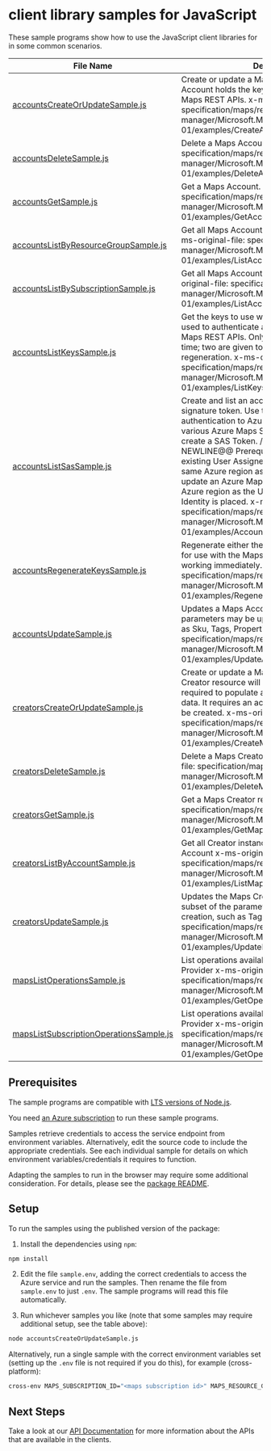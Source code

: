 # client library samples for JavaScript

These sample programs show how to use the JavaScript client libraries for in some common scenarios.

| **File Name**                                                                   | **Description**                                                                                                                                                                                                                                                                                                                                                                                                                                                                                                                                                                        |
| ------------------------------------------------------------------------------- | -------------------------------------------------------------------------------------------------------------------------------------------------------------------------------------------------------------------------------------------------------------------------------------------------------------------------------------------------------------------------------------------------------------------------------------------------------------------------------------------------------------------------------------------------------------------------------------- |
| [accountsCreateOrUpdateSample.js][accountscreateorupdatesample]                 | Create or update a Maps Account. A Maps Account holds the keys which allow access to the Maps REST APIs. x-ms-original-file: specification/maps/resource-manager/Microsoft.Maps/stable/2023-06-01/examples/CreateAccountEncryption.json                                                                                                                                                                                                                                                                                                                                                |
| [accountsDeleteSample.js][accountsdeletesample]                                 | Delete a Maps Account. x-ms-original-file: specification/maps/resource-manager/Microsoft.Maps/stable/2023-06-01/examples/DeleteAccount.json                                                                                                                                                                                                                                                                                                                                                                                                                                            |
| [accountsGetSample.js][accountsgetsample]                                       | Get a Maps Account. x-ms-original-file: specification/maps/resource-manager/Microsoft.Maps/stable/2023-06-01/examples/GetAccount.json                                                                                                                                                                                                                                                                                                                                                                                                                                                  |
| [accountsListByResourceGroupSample.js][accountslistbyresourcegroupsample]       | Get all Maps Accounts in a Resource Group x-ms-original-file: specification/maps/resource-manager/Microsoft.Maps/stable/2023-06-01/examples/ListAccountsByResourceGroup.json                                                                                                                                                                                                                                                                                                                                                                                                           |
| [accountsListBySubscriptionSample.js][accountslistbysubscriptionsample]         | Get all Maps Accounts in a Subscription x-ms-original-file: specification/maps/resource-manager/Microsoft.Maps/stable/2023-06-01/examples/ListAccountsBySubscription.json                                                                                                                                                                                                                                                                                                                                                                                                              |
| [accountsListKeysSample.js][accountslistkeyssample]                             | Get the keys to use with the Maps APIs. A key is used to authenticate and authorize access to the Maps REST APIs. Only one key is needed at a time; two are given to provide seamless key regeneration. x-ms-original-file: specification/maps/resource-manager/Microsoft.Maps/stable/2023-06-01/examples/ListKeys.json                                                                                                                                                                                                                                                                |
| [accountsListSasSample.js][accountslistsassample]                               | Create and list an account shared access signature token. Use this SAS token for authentication to Azure Maps REST APIs through various Azure Maps SDKs. As prerequisite to create a SAS Token. //@@TS-MAGIC-NEWLINE@@ Prerequisites: 1. Create or have an existing User Assigned Managed Identity in the same Azure region as the account. 2. Create or update an Azure Map account with the same Azure region as the User Assigned Managed Identity is placed. x-ms-original-file: specification/maps/resource-manager/Microsoft.Maps/stable/2023-06-01/examples/AccountListSAS.json |
| [accountsRegenerateKeysSample.js][accountsregeneratekeyssample]                 | Regenerate either the primary or secondary key for use with the Maps APIs. The old key will stop working immediately. x-ms-original-file: specification/maps/resource-manager/Microsoft.Maps/stable/2023-06-01/examples/RegenerateKey.json                                                                                                                                                                                                                                                                                                                                             |
| [accountsUpdateSample.js][accountsupdatesample]                                 | Updates a Maps Account. Only a subset of the parameters may be updated after creation, such as Sku, Tags, Properties. x-ms-original-file: specification/maps/resource-manager/Microsoft.Maps/stable/2023-06-01/examples/UpdateAccountEncryption.json                                                                                                                                                                                                                                                                                                                                   |
| [creatorsCreateOrUpdateSample.js][creatorscreateorupdatesample]                 | Create or update a Maps Creator resource. Creator resource will manage Azure resources required to populate a custom set of mapping data. It requires an account to exist before it can be created. x-ms-original-file: specification/maps/resource-manager/Microsoft.Maps/stable/2023-06-01/examples/CreateMapsCreator.json                                                                                                                                                                                                                                                           |
| [creatorsDeleteSample.js][creatorsdeletesample]                                 | Delete a Maps Creator resource. x-ms-original-file: specification/maps/resource-manager/Microsoft.Maps/stable/2023-06-01/examples/DeleteMapsCreator.json                                                                                                                                                                                                                                                                                                                                                                                                                               |
| [creatorsGetSample.js][creatorsgetsample]                                       | Get a Maps Creator resource. x-ms-original-file: specification/maps/resource-manager/Microsoft.Maps/stable/2023-06-01/examples/GetMapsCreator.json                                                                                                                                                                                                                                                                                                                                                                                                                                     |
| [creatorsListByAccountSample.js][creatorslistbyaccountsample]                   | Get all Creator instances for an Azure Maps Account x-ms-original-file: specification/maps/resource-manager/Microsoft.Maps/stable/2023-06-01/examples/ListMapsCreatorsByAccount.json                                                                                                                                                                                                                                                                                                                                                                                                   |
| [creatorsUpdateSample.js][creatorsupdatesample]                                 | Updates the Maps Creator resource. Only a subset of the parameters may be updated after creation, such as Tags. x-ms-original-file: specification/maps/resource-manager/Microsoft.Maps/stable/2023-06-01/examples/UpdateMapsCreator.json                                                                                                                                                                                                                                                                                                                                               |
| [mapsListOperationsSample.js][mapslistoperationssample]                         | List operations available for the Maps Resource Provider x-ms-original-file: specification/maps/resource-manager/Microsoft.Maps/stable/2023-06-01/examples/GetOperations.json                                                                                                                                                                                                                                                                                                                                                                                                          |
| [mapsListSubscriptionOperationsSample.js][mapslistsubscriptionoperationssample] | List operations available for the Maps Resource Provider x-ms-original-file: specification/maps/resource-manager/Microsoft.Maps/stable/2023-06-01/examples/GetOperationsSubscription.json                                                                                                                                                                                                                                                                                                                                                                                              |

## Prerequisites

The sample programs are compatible with [LTS versions of Node.js](https://github.com/nodejs/release#release-schedule).

You need [an Azure subscription][freesub] to run these sample programs.

Samples retrieve credentials to access the service endpoint from environment variables. Alternatively, edit the source code to include the appropriate credentials. See each individual sample for details on which environment variables/credentials it requires to function.

Adapting the samples to run in the browser may require some additional consideration. For details, please see the [package README][package].

## Setup

To run the samples using the published version of the package:

1. Install the dependencies using `npm`:

```bash
npm install
```

2. Edit the file `sample.env`, adding the correct credentials to access the Azure service and run the samples. Then rename the file from `sample.env` to just `.env`. The sample programs will read this file automatically.

3. Run whichever samples you like (note that some samples may require additional setup, see the table above):

```bash
node accountsCreateOrUpdateSample.js
```

Alternatively, run a single sample with the correct environment variables set (setting up the `.env` file is not required if you do this), for example (cross-platform):

```bash
cross-env MAPS_SUBSCRIPTION_ID="<maps subscription id>" MAPS_RESOURCE_GROUP="<maps resource group>" node accountsCreateOrUpdateSample.js
```

## Next Steps

Take a look at our [API Documentation][apiref] for more information about the APIs that are available in the clients.

[accountscreateorupdatesample]: https://github.com/Azure/azure-sdk-for-js/blob/main/sdk/maps/arm-maps/samples/v3/javascript/accountsCreateOrUpdateSample.js
[accountsdeletesample]: https://github.com/Azure/azure-sdk-for-js/blob/main/sdk/maps/arm-maps/samples/v3/javascript/accountsDeleteSample.js
[accountsgetsample]: https://github.com/Azure/azure-sdk-for-js/blob/main/sdk/maps/arm-maps/samples/v3/javascript/accountsGetSample.js
[accountslistbyresourcegroupsample]: https://github.com/Azure/azure-sdk-for-js/blob/main/sdk/maps/arm-maps/samples/v3/javascript/accountsListByResourceGroupSample.js
[accountslistbysubscriptionsample]: https://github.com/Azure/azure-sdk-for-js/blob/main/sdk/maps/arm-maps/samples/v3/javascript/accountsListBySubscriptionSample.js
[accountslistkeyssample]: https://github.com/Azure/azure-sdk-for-js/blob/main/sdk/maps/arm-maps/samples/v3/javascript/accountsListKeysSample.js
[accountslistsassample]: https://github.com/Azure/azure-sdk-for-js/blob/main/sdk/maps/arm-maps/samples/v3/javascript/accountsListSasSample.js
[accountsregeneratekeyssample]: https://github.com/Azure/azure-sdk-for-js/blob/main/sdk/maps/arm-maps/samples/v3/javascript/accountsRegenerateKeysSample.js
[accountsupdatesample]: https://github.com/Azure/azure-sdk-for-js/blob/main/sdk/maps/arm-maps/samples/v3/javascript/accountsUpdateSample.js
[creatorscreateorupdatesample]: https://github.com/Azure/azure-sdk-for-js/blob/main/sdk/maps/arm-maps/samples/v3/javascript/creatorsCreateOrUpdateSample.js
[creatorsdeletesample]: https://github.com/Azure/azure-sdk-for-js/blob/main/sdk/maps/arm-maps/samples/v3/javascript/creatorsDeleteSample.js
[creatorsgetsample]: https://github.com/Azure/azure-sdk-for-js/blob/main/sdk/maps/arm-maps/samples/v3/javascript/creatorsGetSample.js
[creatorslistbyaccountsample]: https://github.com/Azure/azure-sdk-for-js/blob/main/sdk/maps/arm-maps/samples/v3/javascript/creatorsListByAccountSample.js
[creatorsupdatesample]: https://github.com/Azure/azure-sdk-for-js/blob/main/sdk/maps/arm-maps/samples/v3/javascript/creatorsUpdateSample.js
[mapslistoperationssample]: https://github.com/Azure/azure-sdk-for-js/blob/main/sdk/maps/arm-maps/samples/v3/javascript/mapsListOperationsSample.js
[mapslistsubscriptionoperationssample]: https://github.com/Azure/azure-sdk-for-js/blob/main/sdk/maps/arm-maps/samples/v3/javascript/mapsListSubscriptionOperationsSample.js
[apiref]: https://learn.microsoft.com/javascript/api/@azure/arm-maps?view=azure-node-preview
[freesub]: https://azure.microsoft.com/free/
[package]: https://github.com/Azure/azure-sdk-for-js/tree/main/sdk/maps/arm-maps/README.md
